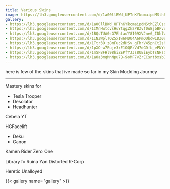 ```yaml
---
title: Various Skins
image: https://lh3.googleusercontent.com/d/1a00llBWd_UPTnKYkcmaipdMSthEZlCsq
gallery:
- https://lh3.googleusercontent.com/d/1a00llBWd_UPTnKYkcmaipdMSthEZlCsq
- https://lh3.googleusercontent.com/d/1IMnHwtcvsHuYtqgZk2PBZvf0uBjbBFvu
- https://lh3.googleusercontent.com/d/1BQsTUA0sG7EhtauY8I09XVJne6_IDhlW
- https://lh3.googleusercontent.com/d/1INZWplTOZ5xIw6PDU4A6PmQUbdw1DZ0u
- https://lh3.googleusercontent.com/d/1Ttr3O_z8mFuc2dHSv_gFhrV45pnCtIsN
- https://lh3.googleusercontent.com/d/1pXO-w7Euje3xE1OQEzVd7dGDfb_ePNYv
- https://lh3.googleusercontent.com/d/1mSFBFHl98hiZEPfYJJs8UEiEybTsNHs5
- https://lh3.googleusercontent.com/d/1aOa3mqMnNpu7B-9oMF7vZrECsntbxsbI
---
```

here is few of the skins that ive made so far in my Skin Modding Journey

---

Mastery skins for
- Tesla Trooper
- Desolator
- Headhunter

Cebela YT

HGFacelift
- Deku
- Ganon

Kamen Rider Zero One

Library fo Ruina
Yan Distorted 
R-Corp

Heretic Unalloyed

{{< gallery name="gallery" >}}
